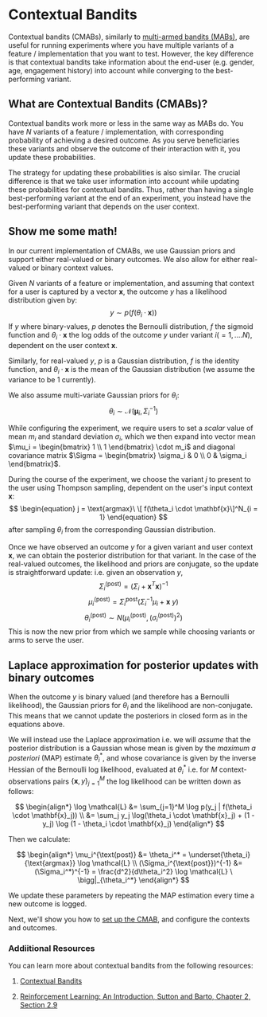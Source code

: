 # Contextual Bandits
Contextual bandits (CMABs), similarly to [multi-armed bandits (MABs)](../mabs/index.md), are useful for running experiments where you have multiple variants of a feature / implementation that you want to test. However, the key difference is that contextual bandits take information about the end-user (e.g. gender, age, engagement history) into account while converging to the best-performing variant.

## What are Contextual Bandits (CMABs)?
Contextual bandits work more or less in the same way as MABs do. You have $N$ variants of a feature / implementation, with corresponding probability of achieving a desired outcome. As you serve beneficiaries these variants and observe the outcome of their interaction with it, you update these probabilities.

The strategy for updating these probabilities is also similar. The crucial difference is that we take user information into account while updating these probabilities for contextual bandits. Thus, rather than having a single best-performing variant at the end of an experiment, you instead have the best-performing variant that depends on the user context.


## Show me some math!
In our current implementation of CMABs, we use Gaussian priors and support either real-valued or binary outcomes. We also allow for either real-valued or binary context values.

Given $N$ variants of a feature or implementation, and assuming that context for a user is captured by a vector $\mathbf{x}$, the outcome $y$ has a likelihood distribution given by:
$$
\begin{equation}
y \sim p(f(\theta_i \cdot \mathbf{x}))
\end{equation}
$$
If $y$ where binary-values, $p$ denotes the Bernoulli distribution, $f$ the sigmoid function and $\theta_i \cdot \mathbf{x}$ the log odds of the outcome $y$ under variant $i (= 1, \ldots .N)$, dependent on the user context $\mathbf{x}$.

Similarly, for real-valued $y$, $p$ is a Gaussian distribution, $f$ is the identity function, and $\theta_i \cdot \mathbf{x}$ is the mean of the Gaussian distribution (we assume the variance to be 1 currently).

We also assume multi-variate Gaussian priors for $\theta_i$:
$$
\begin{equation}
\theta_i \sim \mathcal{N} (\mathbf{\mu}_i, \Sigma_i^{-1})
\end{equation}
$$

While configuring the experiment, we require users to set a _scalar_ value of mean $m_i$ and standard deviation $\sigma_i$, which we then expand into vector mean $\mu_i = \begin{bmatrix} 1 \\ 1 \end{bmatrix} \cdot m_i$ and diagonal covariance matrix $\Sigma = \begin{bmatrix} \sigma_i & 0 \\ 0 & \sigma_i \end{bmatrix}$.

During the course of the experiment, we choose the variant $j$ to present to the user using Thompson sampling, dependent on the user's input context $\mathbf{x}$:
$$
\begin{equation}
j = \text{argmax}\ \[ f(\theta_i \cdot \mathbf{x}\]^N_{i = 1}
\end{equation}
$$
after sampling $\theta_i$ from the corresponding Gaussian distribution.

Once we have observed an outcome $y$ for a given variant and user context $\mathbf{x}$, we can obtain the posterior distribution for that variant. In the case of the real-valued outcomes, the likelihood and priors are conjugate, so the update is straightforward update: i.e. given an observation $y$,
$$
  {\Sigma }^{(\text{post})}_i = (\Sigma_i + \mathbf{x}^T \mathbf{x}) ^ {-1}
$$
$$
  \mu^{(\text{post})}_i = \Sigma^{\text{post}}_i \big(\Sigma_i^{-1} \mu_i + \mathbf{x}\ y \big)
$$
$$
\begin{equation}
  \theta^{(\text{post})}_i \sim N (\mu^{(\text{post})}_i, (\sigma^{(\text{post})}_i)^2)
\end{equation}
$$
This is now the new prior from which we sample while choosing variants or arms to serve the user.

## Laplace approximation for posterior updates with binary outcomes
When the outcome $y$ is binary valued (and therefore has a Bernoulli likelihood), the Gaussian priors for $\theta_i$ and the likelihood are non-conjugate. This means that we cannot update the posteriors in closed form as in the equations above.

We will instead use the Laplace approximation i.e. we will _assume_ that the posterior distribution is a Gaussian whose mean is given by the _maximum a posteriori_ (MAP) estimate $\theta_i^*$, and whose covariance is given by the inverse Hessian of the Bernoulli log likelihood, evaluated at $\theta_i^*$ i.e. for $M$ context-observations pairs $\{\mathbf{x}, y\}_{j=1}^M$ the log likelihood can be written down as follows:

$$
\begin{align*}
\log \mathcal{L} &= \sum_{j=1}^M \log p(y_j | f(\theta_i \cdot \mathbf{x}_j)) \\
&= \sum_j y_j \log(\theta_i \cdot \mathbf{x}_j) + (1 - y_j) \log (1 - \theta_i \cdot \mathbf{x}_j)
\end{align*}
$$

Then we calculate:

$$
\begin{align*}
\mu_i^{\text(post)} &= \theta_i^* = \underset{\theta_i}{\text{argmax}} \log \mathcal{L}  \\
(\Sigma_i^{\text{post}})^{-1} &= (\Sigma_i^*)^{-1} = \frac{d^2}{d\theta_i^2} \log \mathcal{L} \ \bigg|_{\theta_i^*}
\end{align*}
$$

We update these parameters by repeating the MAP estimation every time a new outcome is logged.

Next, we'll show you how to [set up the CMAB](./setting-up.md), and configure the contexts and outcomes.

### Addiitional Resources
You can learn more about contextual bandits from the following resources:

1. [Contextual Bandits](https://www.youtube.com/watch?v=JmbEheH7gVw&pp=ygUSY29udGV4dHVhbCBiYW5kaXRz)

2. [Reinforcement Learning: An Introduction, Sutton and Barto, Chapter 2, Section 2.9](http://www.incompleteideas.net/book/RLbook2020.pdf)
